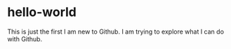 # hello-world
This is just the first
I am new to Github. I am trying to explore what I can do with Github.
